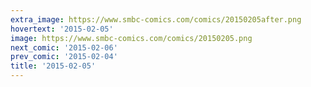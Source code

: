 ```yaml
---
extra_image: https://www.smbc-comics.com/comics/20150205after.png
hovertext: '2015-02-05'
image: https://www.smbc-comics.com/comics/20150205.png
next_comic: '2015-02-06'
prev_comic: '2015-02-04'
title: '2015-02-05'
---
```



